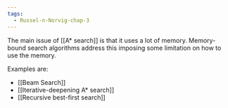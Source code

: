 ```yaml
---
tags:
  - Russel-n-Norvig-chap-3
---
```

The main issue of [[A* search]] is that it uses a lot of memory. Memory-bound search algorithms address this imposing some limitation on how to use the memory.

Examples are:
- [[Beam Search]]
- [[Iterative-deepening A* search]]
- [[Recursive best-first search]]
